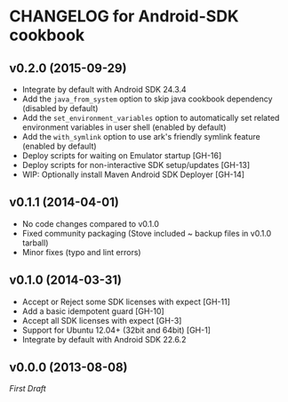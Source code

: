 CHANGELOG for Android-SDK cookbook
==================================

v0.2.0 (2015-09-29)
-------------------

- Integrate by default with Android SDK 24.3.4
- Add the `java_from_system` option to skip java cookbook dependency (disabled by default)
- Add the `set_environment_variables` option to automatically set related environment variables
  in user shell (enabled by default)
- Add the `with_symlink` option to use ark's friendly symlink feature (enabled by default)
- Deploy scripts for waiting on Emulator startup [GH-16]
- Deploy scripts for non-interactive SDK setup/updates [GH-13]
- WIP: Optionally install Maven Android SDK Deployer [GH-14]

v0.1.1 (2014-04-01)
-------------------

- No code changes compared to v0.1.0
- Fixed community packaging (Stove included ~ backup files in v0.1.0 tarball)
- Minor fixes (typo and lint errors)

v0.1.0 (2014-03-31)
-------------------

- Accept or Reject some SDK licenses with expect [GH-11]
- Add a basic idempotent guard [GH-10]
- Accept all SDK licenses with expect [GH-3]
- Support for Ubuntu 12.04+ (32bit and 64bit) [GH-1]
- Integrate by default with Android SDK 22.6.2

v0.0.0 (2013-08-08)
-------------------

*First Draft*

